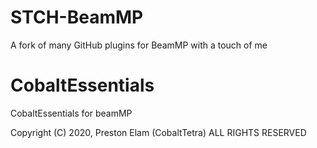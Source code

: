 # STCH-BeamMP
A fork of many GitHub plugins for BeamMP with a touch of me
# CobaltEssentials
CobaltEssentials for beamMP

Copyright (C) 2020, Preston Elam (CobaltTetra) ALL RIGHTS RESERVED
